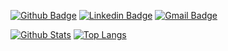 [![Github Badge](https://img.shields.io/badge/-Github-000?style=flat-square&logo=Github&logoColor=white&link=https://github.com/criapix)](https://github.com/criapix)
[![Linkedin Badge](https://img.shields.io/badge/-LinkedIn-blue?style=flat-square&logo=Linkedin&logoColor=white&link=https://www.linkedin.com/in/patrick-coelho-84153723/)](https://www.linkedin.com/in/patrick-coelho-84153723/)
[![Gmail Badge](https://img.shields.io/badge/-Gmail-c14438?style=flat-square&logo=Gmail&logoColor=white&link=mailto:criapix@gmail.com)](mailto:criapix@gmail.com)

[![Github Stats](https://github-readme-stats.vercel.app/api?username=criapix&hide=[%22issues%22,%22prs%22,%22contribs%22]&show_icons=true&theme=default)](https://github.com/criapix)
[![Top Langs](https://github-readme-stats.vercel.app/api/top-langs/?username=criapix&layout=compact)](https://github.com/criapix/github-readme-stats)

<!--
**srmeneses/srmeneses** is a ✨ _special_ ✨ repository because its `README.md` (this file) appears on your GitHub profile.

Here are some ideas to get you started:

- 🔭 I’m currently working on ...
- 🌱 I’m currently learning ...
- 👯 I’m looking to collaborate on ...
- 🤔 I’m looking for help with ...
- 💬 Ask me about ...
- 📫 How to reach me: ...
- 😄 Pronouns: ...
- ⚡ Fun fact: ...
-->
